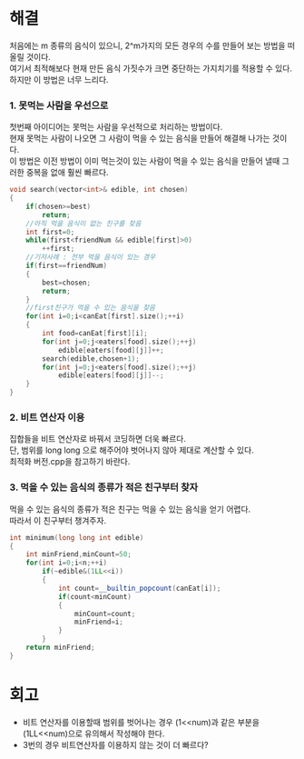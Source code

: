 # 해결 
처음에는 m 종류의 음식이 있으니, 2^m가지의 모든 경우의 수를 만들어 보는 방법을 떠올릴 것이다.  
여기서 최적해보다 현재 만든 음식 가짓수가 크면 중단하는 가지치기를 적용할 수 있다.  
하지만 이 방법은 너무 느리다.  
### 1. 못먹는 사람을 우선으로
첫번째 아이디어는 못먹는 사람을 우선적으로 처리하는 방법이다.  
현재 못먹는 사람이 나오면 그 사람이 먹을 수 있는 음식을 만들어 해결해 나가는 것이다.  
이 방법은 이전 방법이 이미 먹는것이 있는 사람이 먹을 수 있는 음식을 만들어 낼때 그러한 중복을 없애 훨씬 빠르다.  
```c++
void search(vector<int>& edible, int chosen)
{
    if(chosen>=best)
        return;
    //아직 먹을 음식이 없는 친구를 찾음
    int first=0;
    while(first<friendNum && edible[first]>0)
        ++first;
    //기저사례 : 전부 먹을 음식이 있는 경우
    if(first==friendNum)
    {
        best=chosen;
        return;
    }
    //first친구가 먹을 수 있는 음식을 찾음
    for(int i=0;i<canEat[first].size();++i)
    {
        int food=canEat[first][i];
        for(int j=0;j<eaters[food].size();++j)
            edible[eaters[food][j]]++;
        search(edible,chosen+1);
        for(int j=0;j<eaters[food].size();++j)
            edible[eaters[food][j]]--;
    }
}
```
### 2. 비트 연산자 이용
집합들을 비트 연산자로 바꿔서 코딩하면 더욱 빠르다.  
단, 범위를 long long 으로 해주어야 벗어나지 않아 제대로 계산할 수 있다.  
최적화 버전.cpp을 참고하기 바란다.  
### 3. 먹을 수 있는 음식의 종류가 적은 친구부터 찾자
먹을 수 있는 음식의 종류가 적은 친구는 먹을 수 있는 음식을 얻기 어렵다.  
따라서 이 친구부터 챙겨주자.  
```c++
int minimum(long long int edible)
{
    int minFriend,minCount=50;
    for(int i=0;i<n;++i)
        if(~edible&(1LL<<i))
        {
            int count=__builtin_popcount(canEat[i]);
            if(count<minCount)
            {
                minCount=count;
                minFriend=i;
            }
        }
    return minFriend;
}
```

# 회고
- 비트 연산자를 이용할때 범위를 벗어나는 경우 (1<<num)과 같은 부분을 (1LL<<num)으로 유의해서 작성해야 한다.
- 3번의 경우 비트연산자를 이용하지 않는 것이 더 빠르다?  
